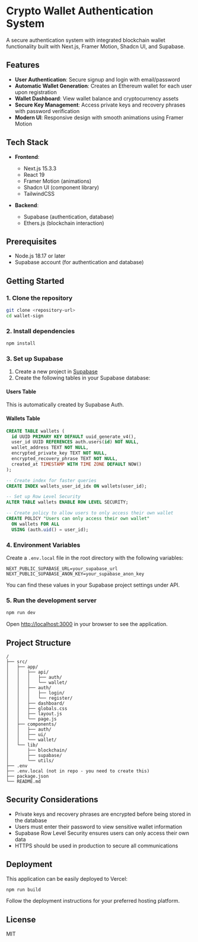 # Crypto Wallet Authentication System

A secure authentication system with integrated blockchain wallet functionality built with Next.js, Framer Motion, Shadcn UI, and Supabase.

## Features

- **User Authentication**: Secure signup and login with email/password
- **Automatic Wallet Generation**: Creates an Ethereum wallet for each user upon registration
- **Wallet Dashboard**: View wallet balance and cryptocurrency assets
- **Secure Key Management**: Access private keys and recovery phrases with password verification
- **Modern UI**: Responsive design with smooth animations using Framer Motion

## Tech Stack

- **Frontend**:
  - Next.js 15.3.3
  - React 19
  - Framer Motion (animations)
  - Shadcn UI (component library)
  - TailwindCSS

- **Backend**:
  - Supabase (authentication, database)
  - Ethers.js (blockchain interaction)

## Prerequisites

- Node.js 18.17 or later
- Supabase account (for authentication and database)

## Getting Started

### 1. Clone the repository

```bash
git clone <repository-url>
cd wallet-sign
```

### 2. Install dependencies

```bash
npm install
```

### 3. Set up Supabase

1. Create a new project in [Supabase](https://supabase.com/)
2. Create the following tables in your Supabase database:

#### Users Table
This is automatically created by Supabase Auth.

#### Wallets Table
```sql
CREATE TABLE wallets (
  id UUID PRIMARY KEY DEFAULT uuid_generate_v4(),
  user_id UUID REFERENCES auth.users(id) NOT NULL,
  wallet_address TEXT NOT NULL,
  encrypted_private_key TEXT NOT NULL,
  encrypted_recovery_phrase TEXT NOT NULL,
  created_at TIMESTAMP WITH TIME ZONE DEFAULT NOW()
);

-- Create index for faster queries
CREATE INDEX wallets_user_id_idx ON wallets(user_id);

-- Set up Row Level Security
ALTER TABLE wallets ENABLE ROW LEVEL SECURITY;

-- Create policy to allow users to only access their own wallet
CREATE POLICY "Users can only access their own wallet" 
  ON wallets FOR ALL 
  USING (auth.uid() = user_id);
```

### 4. Environment Variables

Create a `.env.local` file in the root directory with the following variables:

```
NEXT_PUBLIC_SUPABASE_URL=your_supabase_url
NEXT_PUBLIC_SUPABASE_ANON_KEY=your_supabase_anon_key
```

You can find these values in your Supabase project settings under API.

### 5. Run the development server

```bash
npm run dev
```

Open [http://localhost:3000](http://localhost:3000) in your browser to see the application.

## Project Structure

```
/
├── src/
│   ├── app/
│   │   ├── api/
│   │   │   ├── auth/
│   │   │   └── wallet/
│   │   ├── auth/
│   │   │   ├── login/
│   │   │   └── register/
│   │   ├── dashboard/
│   │   ├── globals.css
│   │   ├── layout.js
│   │   └── page.js
│   ├── components/
│   │   ├── auth/
│   │   ├── ui/
│   │   └── wallet/
│   └── lib/
│       ├── blockchain/
│       ├── supabase/
│       └── utils/
├── .env
├── .env.local (not in repo - you need to create this)
├── package.json
└── README.md
```

## Security Considerations

- Private keys and recovery phrases are encrypted before being stored in the database
- Users must enter their password to view sensitive wallet information
- Supabase Row Level Security ensures users can only access their own data
- HTTPS should be used in production to secure all communications

## Deployment

This application can be easily deployed to Vercel:

```bash
npm run build
```

Follow the deployment instructions for your preferred hosting platform.

## License

MIT
